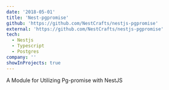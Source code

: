 ```yaml
---
date: '2018-05-01'
title: 'Nest-pgpromise'
github: 'https://github.com/NestCrafts/nestjs-pgpromise'
external: 'https://github.com/NestCrafts/nestjs-pgpromise'
tech:
  - Nestjs
  - Typescript
  - Postgres
company: ''
showInProjects: true
---
```


A Module for Utilizing Pg-promise with NestJS
